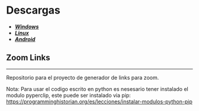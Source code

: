 # Descargas
* [_**Windows**_](https://github.com/shernandezz/zoom-links/raw/master/Versions/Windows/ZL%20Windows%20Installer.exe)
* [_**Linux**_](https://github.com/shernandezz/zoom-links/raw/master/Versions/Linux/Zoom%20Links)
* [_**Android**_](https://github.com/shernandezz/zoom-links/raw/master/Versions/Android/ZL%20andriod.apk)
## Zoom Links
***
Repositorio para el proyecto de generador de links para zoom.

Nota: Para usar el codigo escrito en python es nesesario tener instalado el modulo pyperclip, este puede ser instalado via pip: https://programminghistorian.org/es/lecciones/instalar-modulos-python-pip
